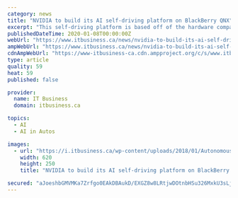```yaml
---
category: news
title: "NVIDIA to build its AI self-driving platform on BlackBerry QNX"
excerpt: "This self-driving platform is based off of the hardware company’s ... with NVIDIA joining the Chinese search engine giant, Baidu, as the latest company to take advantage of BlackBerry QNX’s safety-certified OS in just the first week and a half of ..."
publishedDateTime: 2020-01-08T00:00:00Z
webUrl: "https://www.itbusiness.ca/news/nvidia-to-build-its-ai-self-driving-platform-on-blackberry-qnx/98027"
ampWebUrl: "https://www.itbusiness.ca/news/nvidia-to-build-its-ai-self-driving-platform-on-blackberry-qnx/98027?amp=1"
cdnAmpWebUrl: "https://www-itbusiness-ca.cdn.ampproject.org/c/s/www.itbusiness.ca/news/nvidia-to-build-its-ai-self-driving-platform-on-blackberry-qnx/98027?amp=1"
type: article
quality: 59
heat: 59
published: false

provider:
  name: IT Business
  domain: itbusiness.ca

topics:
  - AI
  - AI in Autos

images:
  - url: "https://i.itbusiness.ca/wp-content/uploads/2018/01/Autonomous-Cars-header.png"
    width: 620
    height: 250
    title: "NVIDIA to build its AI self-driving platform on BlackBerry QNX"

secured: "aJoeshbGMVMKa7Zrfgo0EAkDBAukD/EXGZ8w8LRtjwDOtnbHSu326MxkU3sLjceGnfR+mr4ruKSZL+cMwqdu2Q506gHQpTwgcxsRaCPmJ+13OM0oM+M54ZWfBt0tfZwEOExuJfK9ySoz+ewhVcEjaFpvruDr+CLi+8bDuvgTt9Zoz5DC9D61MhoxkgH/UV8eZ9ahelFAyD8IIs6EbwaTXsdq76VVT0JRKPDpZxo0NnG64I0f1cNCeFLb148r1ed03DAnr5NfBuyI/k58mJtPoLbYdvDMiqsE3019oBRucDsGyKmA4xCJLiumZK9fXdoj;wlqPbVSz7nt6seax9U+5hw=="
---
```


